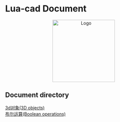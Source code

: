 # Lua-cad Document

<p align="center">
    <img src="https://lua.org/images/lua30.gif" alt="Logo" width="200" height="200">
</p>

## Document directory

[3d对象(3D objects)](./3dobject.md)  
[布尔运算(Boolean operations)](./boolean.md)